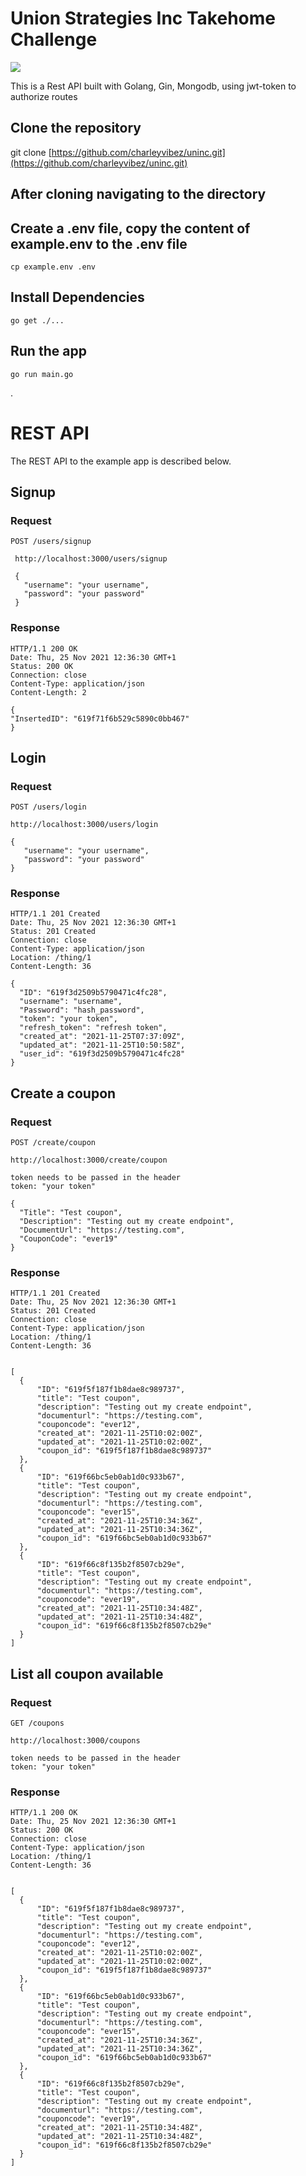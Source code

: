 # Union Strategies Inc Takehome Challenge

<img src="./image001.png">

This is a Rest API built with Golang, Gin, Mongodb, using jwt-token to authorize routes


## Clone the repository
  git clone [https://github.com/charleyvibez/uninc.git](https://github.com/charleyvibez/uninc.git)

## After cloning navigating to the directory

## Create a .env file, copy the content of example.env to the .env file
    cp example.env .env

## Install Dependencies

    go get ./...

## Run the app

    go run main.go

.

# REST API

The REST API to the example app is described below.

## Signup

### Request

`POST /users/signup`

     http://localhost:3000/users/signup

     {
       "username": "your username",
       "password": "your password"
     }

### Response

    HTTP/1.1 200 OK
    Date: Thu, 25 Nov 2021 12:36:30 GMT+1
    Status: 200 OK
    Connection: close
    Content-Type: application/json
    Content-Length: 2

    {
    "InsertedID": "619f71f6b529c5890c0bb467"
    }

## Login

### Request

`POST /users/login`

    http://localhost:3000/users/login

    {
       "username": "your username",
       "password": "your password"
    }

### Response

    HTTP/1.1 201 Created
    Date: Thu, 25 Nov 2021 12:36:30 GMT+1
    Status: 201 Created
    Connection: close
    Content-Type: application/json
    Location: /thing/1
    Content-Length: 36

    {
      "ID": "619f3d2509b5790471c4fc28",
      "username": "username",
      "Password": "hash_password",
      "token": "your token",
      "refresh_token": "refresh token",
      "created_at": "2021-11-25T07:37:09Z",
      "updated_at": "2021-11-25T10:50:58Z",
      "user_id": "619f3d2509b5790471c4fc28"
    }

## Create a coupon

### Request
`POST /create/coupon`

    http://localhost:3000/create/coupon

    token needs to be passed in the header
    token: "your token"

    {
      "Title": "Test coupon",
      "Description": "Testing out my create endpoint",
      "DocumentUrl": "https://testing.com",
      "CouponCode": "ever19"
    }

### Response

    HTTP/1.1 201 Created
    Date: Thu, 25 Nov 2021 12:36:30 GMT+1
    Status: 201 Created
    Connection: close
    Content-Type: application/json
    Location: /thing/1
    Content-Length: 36


    [
      {
          "ID": "619f5f187f1b8dae8c989737",
          "title": "Test coupon",
          "description": "Testing out my create endpoint",
          "documenturl": "https://testing.com",
          "couponcode": "ever12",
          "created_at": "2021-11-25T10:02:00Z",
          "updated_at": "2021-11-25T10:02:00Z",
          "coupon_id": "619f5f187f1b8dae8c989737"
      },
      {
          "ID": "619f66bc5eb0ab1d0c933b67",
          "title": "Test coupon",
          "description": "Testing out my create endpoint",
          "documenturl": "https://testing.com",
          "couponcode": "ever15",
          "created_at": "2021-11-25T10:34:36Z",
          "updated_at": "2021-11-25T10:34:36Z",
          "coupon_id": "619f66bc5eb0ab1d0c933b67"
      },
      {
          "ID": "619f66c8f135b2f8507cb29e",
          "title": "Test coupon",
          "description": "Testing out my create endpoint",
          "documenturl": "https://testing.com",
          "couponcode": "ever19",
          "created_at": "2021-11-25T10:34:48Z",
          "updated_at": "2021-11-25T10:34:48Z",
          "coupon_id": "619f66c8f135b2f8507cb29e"
      }
    ]

## List all coupon available

### Request
`GET /coupons`

    http://localhost:3000/coupons

    token needs to be passed in the header
    token: "your token"

### Response

    HTTP/1.1 200 OK
    Date: Thu, 25 Nov 2021 12:36:30 GMT+1
    Status: 200 OK
    Connection: close
    Content-Type: application/json
    Location: /thing/1
    Content-Length: 36


    [
      {
          "ID": "619f5f187f1b8dae8c989737",
          "title": "Test coupon",
          "description": "Testing out my create endpoint",
          "documenturl": "https://testing.com",
          "couponcode": "ever12",
          "created_at": "2021-11-25T10:02:00Z",
          "updated_at": "2021-11-25T10:02:00Z",
          "coupon_id": "619f5f187f1b8dae8c989737"
      },
      {
          "ID": "619f66bc5eb0ab1d0c933b67",
          "title": "Test coupon",
          "description": "Testing out my create endpoint",
          "documenturl": "https://testing.com",
          "couponcode": "ever15",
          "created_at": "2021-11-25T10:34:36Z",
          "updated_at": "2021-11-25T10:34:36Z",
          "coupon_id": "619f66bc5eb0ab1d0c933b67"
      },
      {
          "ID": "619f66c8f135b2f8507cb29e",
          "title": "Test coupon",
          "description": "Testing out my create endpoint",
          "documenturl": "https://testing.com",
          "couponcode": "ever19",
          "created_at": "2021-11-25T10:34:48Z",
          "updated_at": "2021-11-25T10:34:48Z",
          "coupon_id": "619f66c8f135b2f8507cb29e"
      }
    ]
